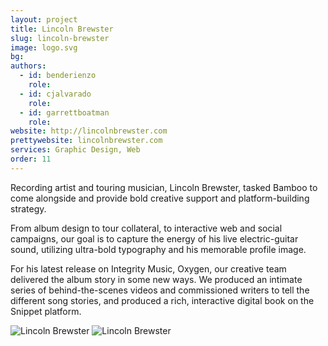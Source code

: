 ```yaml
---
layout: project
title: Lincoln Brewster
slug: lincoln-brewster
image: logo.svg
bg:
authors:
  - id: benderienzo
    role: 
  - id: cjalvarado
    role: 
  - id: garrettboatman
    role: 
website: http://lincolnbrewster.com
prettywebsite: lincolnbrewster.com
services: Graphic Design, Web
order: 11
---
```


Recording artist and touring musician, Lincoln Brewster, tasked Bamboo to come alongside and provide bold creative support and platform-building strategy. 

From album design to tour collateral, to interactive web and social campaigns, our goal is to capture the energy of his live electric-guitar sound, utilizing ultra-bold typography and his memorable profile image.

For his latest release on Integrity Music, Oxygen, our creative team delivered the album story in some new ways. We produced an intimate series of behind-the-scenes videos and commissioned writers to tell the different song stories, and produced a rich, interactive digital book on the Snippet platform. 

![Lincoln Brewster](/images/client-assets/{{page.slug}}/01.jpg)
![Lincoln Brewster](/images/client-assets/{{page.slug}}/02.jpg)
